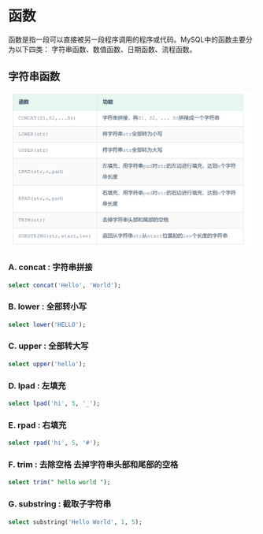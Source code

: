 # 函数
函数是指一段可以直接被另一段程序调用的程序或代码。MySQL中的函数主要分为以下四类： 字符串函数、数值函数、日期函数、流程函数。
## 字符串函数
![](../image/5.png)
### A. concat : 字符串拼接
```SQL
select concat('Hello', 'World');
```
### B. lower : 全部转小写
```SQL
select lower('HELLO');
```
### C. upper : 全部转大写
```SQL
select upper('hello');
```
### D. lpad : 左填充
```SQL
select lpad('hi', 5, '_');
```
### E. rpad : 右填充
```SQL
select rpad('hi', 5, '#');
```
### F. trim : 去除空格 去掉字符串头部和尾部的空格
```SQL
select trim(" hello world ");
```
### G. substring : 截取子字符串
```SQL
select substring('Hello World', 1, 5);